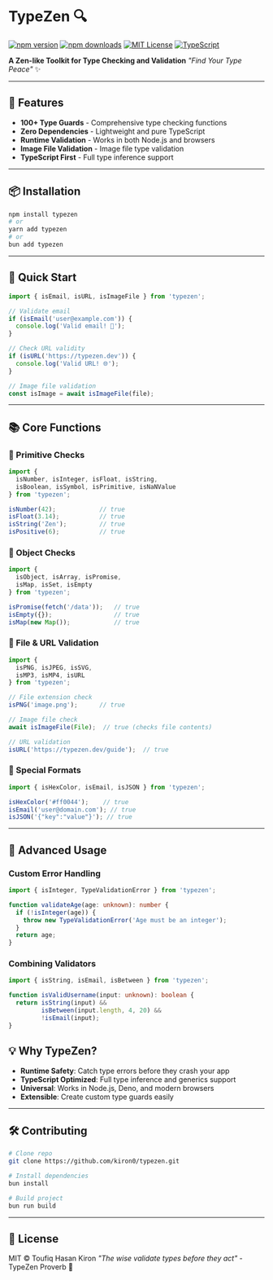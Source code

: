 # TypeZen 🔍

[![npm version](https://img.shields.io/npm/v/typezen.svg?style=flat-square)](https://www.npmjs.com/package/typezen)
[![npm downloads](https://img.shields.io/npm/dm/typezen.svg?style=flat-square)](https://www.npmjs.com/package/typezen)
[![MIT License](https://img.shields.io/badge/license-MIT-blue.svg?style=flat-square)](LICENSE)
[![TypeScript](https://img.shields.io/badge/%3C%2F%3E-TypeScript-%230074c1.svg?style=flat-square)](https://www.typescriptlang.org/)

**A Zen-like Toolkit for Type Checking and Validation**
*"Find Your Type Peace"* ✨

---

## 🌟 Features

- **100+ Type Guards** - Comprehensive type checking functions
- **Zero Dependencies** - Lightweight and pure TypeScript
- **Runtime Validation** - Works in both Node.js and browsers
- **Image File Validation** - Image file type validation
- **TypeScript First** - Full type inference support

---

## 📦 Installation

```bash
npm install typezen
# or
yarn add typezen
# or
bun add typezen
```

---

## 🚀 Quick Start

```typescript
import { isEmail, isURL, isImageFile } from 'typezen';

// Validate email
if (isEmail('user@example.com')) {
  console.log('Valid email! 📧');
}

// Check URL validity
if (isURL('https://typezen.dev')) {
  console.log('Valid URL! 🌐');
}

// Image file validation
const isImage = await isImageFile(file);
```

---

## 📚 Core Functions

### 🔢 Primitive Checks
```typescript
import {
  isNumber, isInteger, isFloat, isString,
  isBoolean, isSymbol, isPrimitive, isNaNValue
} from 'typezen';

isNumber(42);            // true
isFloat(3.14);           // true
isString('Zen');         // true
isPositive(6);           // true
```

### 🧰 Object Checks
```typescript
import {
  isObject, isArray, isPromise,
  isMap, isSet, isEmpty
} from 'typezen';

isPromise(fetch('/data'));   // true
isEmpty({});                 // true
isMap(new Map());            // true
```

### 📂 File & URL Validation
```typescript
import {
  isPNG, isJPEG, isSVG,
  isMP3, isMP4, isURL
} from 'typezen';

// File extension check
isPNG('image.png');      // true

// Image file check
await isImageFile(File);  // true (checks file contents)

// URL validation
isURL('https://typezen.dev/guide');  // true
```

### 🎨 Special Formats
```typescript
import { isHexColor, isEmail, isJSON } from 'typezen';

isHexColor('#ff0044');    // true
isEmail('user@domain.com'); // true
isJSON('{"key":"value"}'); // true
```

---

## 🧠 Advanced Usage

### Custom Error Handling
```typescript
import { isInteger, TypeValidationError } from 'typezen';

function validateAge(age: unknown): number {
  if (!isInteger(age)) {
    throw new TypeValidationError('Age must be an integer');
  }
  return age;
}
```

### Combining Validators
```typescript
import { isString, isEmail, isBetween } from 'typezen';

function isValidUsername(input: unknown): boolean {
  return isString(input) &&
         isBetween(input.length, 4, 20) &&
         !isEmail(input);
}
```

## 💡 Why TypeZen?

- **Runtime Safety**: Catch type errors before they crash your app
- **TypeScript Optimized**: Full type inference and generics support
- **Universal**: Works in Node.js, Deno, and modern browsers
- **Extensible**: Create custom type guards easily

---

## 🛠️ Contributing

```bash
# Clone repo
git clone https://github.com/kiron0/typezen.git

# Install dependencies
bun install

# Build project
bun run build
```

---

## 📜 License

MIT © Toufiq Hasan Kiron
*"The wise validate types before they act"* - TypeZen Proverb 🎋
